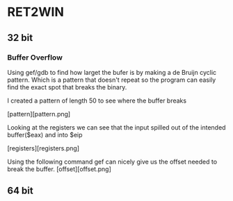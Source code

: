# RET2WIN


## 32 bit

### Buffer Overflow

Using gef/gdb to find how larget the bufer is by making a de Bruijn cyclic pattern.
Which is a pattern that doesn't repeat so the program can easily find the exact spot that breaks the binary.

I created a pattern of length 50 to see where the buffer breaks

[pattern][pattern.png]

Looking at the registers we can see that the input spilled out of the intended buffer($eax) and into $eip

[registers][registers.png]


Using the following command gef can nicely give us the offset needed to break the buffer.
[offset][offset.png]


## 64 bit
